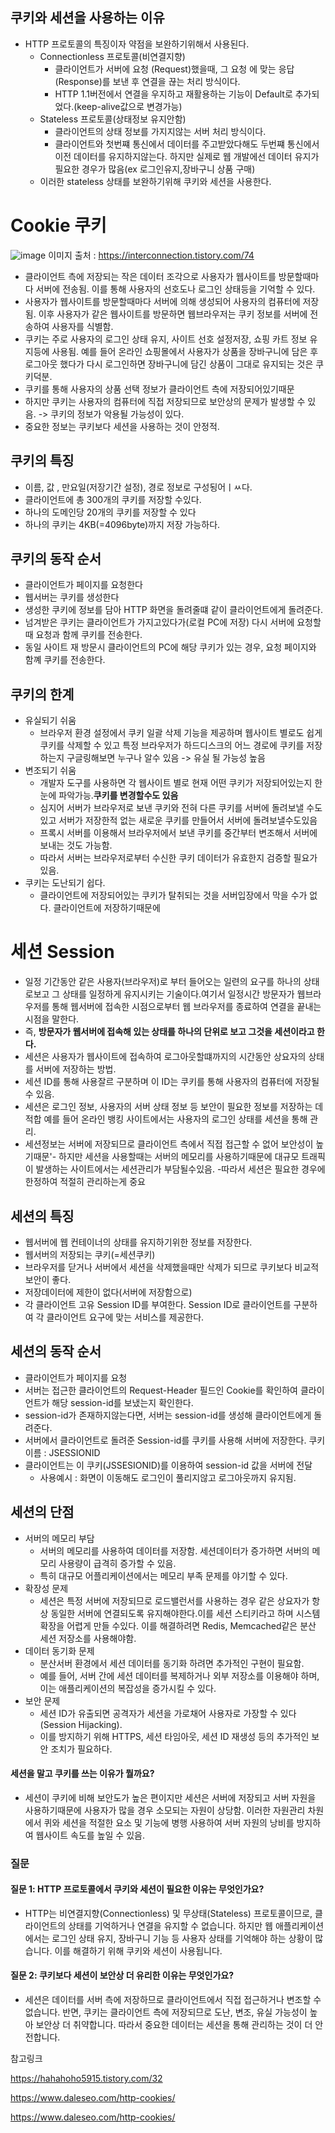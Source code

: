 ## 쿠키와 세션을 사용하는 이유
- HTTP 프로토콜의 특징이자 약점을 보완하기위해서 사용된다.
    - Connectionless 프로토콜(비연결지향)
        - 클라이언트가 서버에 요청 (Request)했을때, 그 요청 에 맞는 응답(Response)를 보낸 후 연결을 끊는 처리 방식이다.
        - HTTP 1.1버전에서 연결을 우지하고 재활용하는 기능이 Default로 추가되었다.(keep-alive값으로 변경가능)
    - Stateless 프로토콜(상태정보 유지안함)
        - 클라이언트의 상태 정보를 가지지않는 서버 처리 방식이다.
        - 클라이언트와 첫번쨰 통신에서 데이터를 주고받았다해도 두번쨰 통신에서 이전 데이터를 유지하지않는다. 하지만 실제로 웹 개발에선 데이터 유지가 필요한 경우가 많음(ex 로그인유지,장바구니 상품 구매)
    - 이러한 stateless 상태를 보완하기위해 쿠키와 세션을 사용한다. 

# Cookie 쿠키
![image](https://github.com/user-attachments/assets/ca0caae4-694e-495a-ad74-84afde1b39b2)
이미지 출처 : https://interconnection.tistory.com/74
- 클라이언트 측에 저장되는 작은 데이터 조각으로 사용자가 웹사이트를 방문할때마다 서버에 전송됨. 이를 통해 사용자의 선호도나 로그인 상태등을 기억할 수 있다. 
- 사용자가 웹사이트를 방문할때마다 서버에 의해 생성되어 사용자의 컴퓨터에 저장됨. 이후 사용자가 같은 웹사이트를 방문하면 웹브라우저는 쿠키 정보를 서버에 전송하여 사용자를 식별함.
- 쿠키는 주로 사용자의 로그인 상태 유지, 사이트 선호 설정저장, 쇼핑 카트 정보 유지등에 사용됨. 예를 들어 온라인 쇼핑몰에서 사용자가 상품을 장바구니에 담은 후 로그아웃 했다가 다시 로그인하면 장바구니에 담긴 상품이 그대로 유지되는 것은 쿠키덕분.
- 쿠키를 통해 사용자의 상품 선택 정보가 클라이언트 측에 저장되어있기때문
- 하지만 쿠키는 사용자의 컴퓨터에 직접 저장되므로 보안상의 문제가 발생할 수 있음. -> 쿠키의 정보가 악용될 가능성이 있다.
- 중요한 정보는 쿠키보다 세션을 사용하는 것이 안정적.

## 쿠키의 특징
- 이름, 값 , 만요일(저장기간 설정), 경로 정보로 구성됭어ㅣㅆ다.
- 클라이언트에 총 300개의 쿠키를 저장할 수있다.
- 하나의 도메인당 20개의 쿠키를 저장할 수 있다
- 하나의 쿠키는 4KB(=4096byte)까지 저장 가능하다.

## 쿠키의 동작 순서
- 클라이언트가 페이지를 요청한다
- 웹서버는 쿠키를 생성한다
- 생성한 쿠키에 정보를 담아 HTTP 화면을 돌려줄떄 같이 클라이언트에게 돌려준다.
- 넘겨받은 쿠키는 클라이언트가 가지고있다가(로컬 PC에 저장) 다시 서버에 요청할때 요청과 함께 쿠키를 전송한다.
- 동일 사이트 재 방문시 클라이언트의 PC에 해당 쿠키가 있는 경우, 요청 페이지와 함꼐 쿠키를 전송한다.

## 쿠키의 한계
- 유실되기 쉬움
    - 브라우저 환경 설정에서 쿠키 일괄 삭제 기능을 제공하며 웹사이트 별로도 쉽게 쿠키를 삭제할 수 있고 특정 브라우저가 하드디스크의 어느 경로에 쿠키를 저장하는지 구글링해보면 누구나 알수 있음 -> 유실 될 가능성 높음
- 변조되기 쉬움
    - 개발자 도구를 사용하면 각 웹사이트 별로 현재 어떤 쿠키가 저장되어있는지 한눈에 파악가능.**쿠키를 변경할수도 있음**
    - 심지어 서버가 브라우저로 보낸 쿠키와 전혀 다른 쿠키를 서버에 돌려보낼 수도있고 서버가 저장한적 없는 새로운 쿠키를 만들어서 서버에 돌려보낼수도있음
    - 프록시 서버를 이용해서 브라우저에서 보낸 쿠키를 중간부터 변조해서 서버에 보내는 것도 가능함.
    - 따라서 서버는 브라우저로부터 수신한 쿠키 데이터가 유효한지 검증할 필요가 있음.
- 쿠키는 도난되기 쉽다.
    - 클라이언트에 저장되어있는 쿠키가 탈취되는 것을 서버입장에서 막을 수가 없다. 클라이언트에 저장하기때문에 

# 세션 Session
- 일정 기간동안 같은 사용자(브라우저)로 부터 들어오는 일련의 요구를 하나의 상태로보고 그 상태를 일정하게 유지시키는 기술이다.여기서 일정시간 방문자가 웹브라우저를 통해 웹서버에 접속한 시점으로부터 웹 브라우저를 종료하여 연결을 끝내는 시점을 말한다. 
- 즉, **방문자가 웹서버에 접속해 있는 상태를 하나의 단위로 보고 그것을 세션이라고 한다.**
- 세션은 사용자가 웹사이트에 접속하여 로그아웃할떄까지의 시간동안 상요자의 상태를 서버에 저장하는 방법.
- 세션 ID를 통해 사용잘르 구분하며 이 ID는 쿠키를 통해 사용자의 컴퓨터에 저장될 수 있음.
- 세션은 로그인 정보, 사용자의 서버 상태 정보 등 보안이 필요한 정보를 저장하는 데 적합 예를 들어 온라인 뱅킹 사이트에서는 사용자의 로그인 상태를 세션을 통해 관리.
- 세션정보는 서버에 저장되므로 클라이언트 측에서 직접 접근할 수 없어 보안성이 높기때문'- 하지만 세션을 사용할때는 서버의 메모리를 사용하기때문에 대규모 트래픽이 발생하는 사이트에서는 세션관리가 부담될수있음.
-따라서 세션은 필요한 경우에 한정하여 적절히 관리하는게 중요

## 세션의 특징
- 웹서버에 웹 컨테이너의 상태를 유지하기위한 정보를 저장한다.
- 웹서버의 저장되는 쿠키(=세션쿠키)
- 브라우저를 닫거나 서버에서 세션을 삭제했을때만 삭제가 되므로 쿠키보다 비교적 보안이 좋다.
- 저장데이터에 제한이 없다(서버에 저장함으로)
- 각 클라이언트 고유 Session ID를 부여한다. Session ID로 클라이언트를 구분하여 각 클라이언트 요구에 맞는 서비스를 제공한다. 

## 세션의 동작 순서
- 클라이언트가 페이지를 요청
- 서버는 접근한 클라이언트의 Request-Header 필드인 Cookie를 확인하여 클라이언트가 해당 session-id를 보냈는지 확인한다.
- session-id가 존재하지않는다면, 서버는 session-id를 생성해 클라이언트에게 돌려준다.
- 서버에서 클라이언트로 돌려준 Session-id를 쿠키를 사용해 서버에 저장한다. 쿠키이름 : JSESSIONID
- 클라이언트는 이 쿠키(JSSESIONID)를 이용하여 session-id 값을 서버에 전달
    - 사용예시 : 화면이 이동해도 로그인이 풀리지않고 로그아웃까지 유지됨.

## 세션의 단점
- 서버의 메모리 부담
    - 서버의 메모리를 사용하여 데이터를 저장함. 세션데이터가 증가하면 서버의 메모리 사용량이 급격히 증가할 수 있음.
    - 특히 대규모 어플리케이션에서는 메모리 부족 문제를 야기할 수 있다.
- 확장성 문제
    - 세션은 특정 서버에 저장되므로 로드밸런서를 사용하는 경우 같은 상요자가 항상 동일한 서버에 연결되도록 유지해야한다.이를 세션 스티키라고 하며 시스템 확장을 어렵게 만들 수있다. 이를 해결하려면 Redis, Memcached같은 분산 세션 저장소를 사용해야함.
- 데이터 동기화 문제
    - 분산서버 환경에서 세션 데이터를 동기화 하려면 추가적인 구현이 필요함. 
    - 예를 들어, 서버 간에 세션 데이터를 복제하거나 외부 저장소를 이용해야 하며, 이는 애플리케이션의 복잡성을 증가시킬 수 있다.
-  보안 문제
    - 세션 ID가 유출되면 공격자가 세션을 가로채어 사용자로 가장할 수 있다 (Session Hijacking).
    - 이를 방지하기 위해 HTTPS, 세션 타임아웃, 세션 ID 재생성 등의 추가적인 보안 조치가 필요하다.


#### 세션을 말고 쿠키를 쓰는 이유가 뭘까요?
- 세션이 쿠키에 비해 보안도가 높은 편이지만 세션은 서버에 저장되고 서버 자원을 사용하기때문에 사용자가 많을 경우 소모되는 자원이 상당함. 이러한 자원관리 차원에서 퀴와 세션을 적절한 요소 및 기능에 병행 사용하여 서버 자원의 낭비를 방지하여 웹사이트 속도를 높일 수 있음.


### 질문
#### 질문 1: HTTP 프로토콜에서 쿠키와 세션이 필요한 이유는 무엇인가요?
- HTTP는 비연결지향(Connectionless) 및 무상태(Stateless) 프로토콜이므로, 클라이언트의 상태를 기억하거나 연결을 유지할 수 없습니다. 하지만 웹 애플리케이션에서는 로그인 상태 유지, 장바구니 기능 등 사용자 상태를 기억해야 하는 상황이 많습니다. 이를 해결하기 위해 쿠키와 세션이 사용됩니다.

#### 질문 2: 쿠키보다 세션이 보안상 더 유리한 이유는 무엇인가요?
- 세션은 데이터를 서버 측에 저장하므로 클라이언트에서 직접 접근하거나 변조할 수 없습니다. 반면, 쿠키는 클라이언트 측에 저장되므로 도난, 변조, 유실 가능성이 높아 보안상 더 취약합니다. 따라서 중요한 데이터는 세션을 통해 관리하는 것이 더 안전합니다.


참고링크 

https://hahahoho5915.tistory.com/32

https://www.daleseo.com/http-cookies/

https://www.daleseo.com/http-cookies/